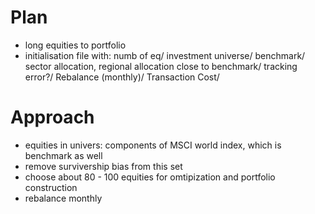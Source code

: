 # Plan
- long equities to portfolio
- initialisation file with: numb of eq/ investment universe/ benchmark/ sector allocation, regional allocation close to benchmark/ tracking error?/ Rebalance (monthly)/ Transaction Cost/ 

# Approach
- equities in univers: components of MSCI world index, which is benchmark as well
- remove survivership bias from this set
- choose about 80 - 100 equities for omtipization and portfolio construction
- rebalance monthly
